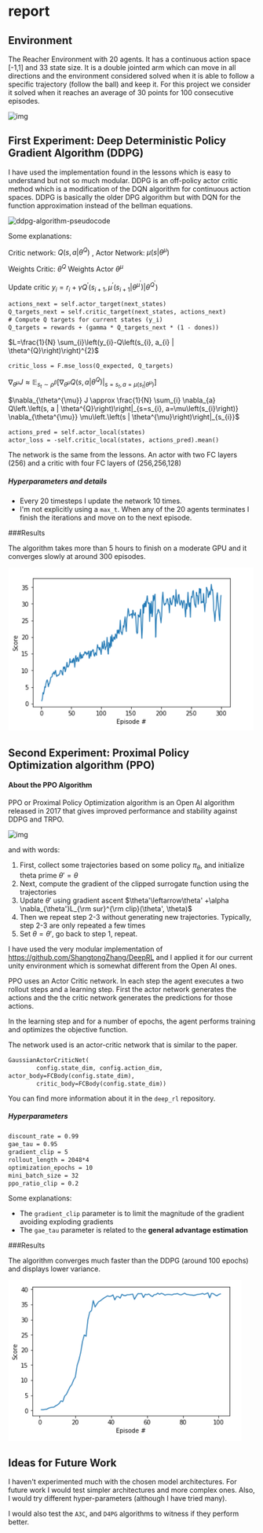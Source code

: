 # report

## Environment

The Reacher Environment with 20 agents. It has a continuous action space [-1,1] and 33 state size. It is a double jointed arm which can move in all directions and the environment considered solved when it is able to follow a specific trajectory (follow the ball) and keep it. For this project we consider it solved when it reaches an average of 30 points for 100 consecutive episodes.

![img](https://user-images.githubusercontent.com/10624937/43851024-320ba930-9aff-11e8-8493-ee547c6af349.gif)

## First Experiment: Deep Deterministic Policy Gradient Algorithm (DDPG)

I have used the implementation found in the lessons which is easy to understand but not so much modular. DDPG is an off-policy actor critic method which is a modification of the DQN algorithm for continuous action spaces. DDPG is basically the older DPG algorithm but with DQN for the function approximation instead of the bellman equations.

![ddpg-algorithm-pseudocode](https://cdn-images-1.medium.com/max/1600/1*qV8STzz6mEYIKjOXyibtrQ.png)

Some explanations:

Critic network: $Q\left(s, a | \theta^{Q}\right)$ , Actor Network: $\mu\left(s | \theta^{\mu}\right)$

Weights Critic: $\theta^{Q}$  Weights Actor $\theta^{\mu}$

Update critic $y_{i}=r_{i}+\gamma Q^{\prime}\left(s_{i+1}, \mu^{\prime}\left(s_{i+1} | \theta^{\mu^{\prime}}\right) | \theta^{Q^{\prime}}\right)$

```
actions_next = self.actor_target(next_states)
Q_targets_next = self.critic_target(next_states, actions_next)
# Compute Q targets for current states (y_i)
Q_targets = rewards + (gamma * Q_targets_next * (1 - dones))
```

$L=\frac{1}{N} \sum_{i}\left(y_{i}-Q\left(s_{i}, a_{i} | \theta^{Q}\right)\right)^{2}$

```
critic_loss = F.mse_loss(Q_expected, Q_targets)
```


$\nabla_{\theta^{\mu}} J \approx \mathbb{E}_{s_{t} \sim \rho^{\beta}}\left[\nabla_{\theta^{\mu}} Q\left.\left(s, a | \theta^{Q}\right)\right|_{s=s_{t}, a=\mu\left(s_{t} | \theta^{\mu}\right)}\right]$

$\nabla_{\theta^{\mu}} J \approx \frac{1}{N} \sum_{i} \nabla_{a} Q\left.\left(s, a | \theta^{Q}\right)\right|_{s=s_{i}, a=\mu\left(s_{i}\right)} \nabla_{\theta^{\mu}} \mu\left.\left(s | \theta^{\mu}\right)\right|_{s_{i}}$

```
actions_pred = self.actor_local(states)
actor_loss = -self.critic_local(states, actions_pred).mean()
```

The network is the same from the lessons. An actor with two FC layers (256) and a critic with four FC layers of (256,256,128)

##### Hyperparameters and details

* Every 20 timesteps I update the network 10 times.
* I'm not explicitly using a `max_t`. When any of the 20 agents terminates I finish the iterations and move on to the next episode.

###Results

The algorithm takes more than 5 hours to finish on a moderate GPU and it converges slowly at around 300 episodes.

![imag](DDPG.png)

## Second Experiment: Proximal Policy Optimization algorithm (PPO)

#### About the PPO Algorithm

PPO or Proximal Policy Optimization algorithm is an Open AI algorithm released in 2017 that gives improved performance and stability against DDPG and TRPO.

![img](https://sarcturus00.github.io/Tidy-Reinforcement-learning/Pseudo_code/PPO.png)

and with words:

1. First, collect some trajectories based on some policy $\pi_\theta$​, and initialize theta prime $\theta'=\theta$
2. Next, compute the gradient of the clipped surrogate function using the trajectories
3. Update $\theta'$ using gradient ascent $\theta'\leftarrow\theta' +\alpha \nabla_{\theta'}L_{\rm sur}^{\rm clip}(\theta', \theta)$
4. Then we repeat step 2-3 without generating new trajectories. Typically, step 2-3 are only repeated a few times
5. Set $\theta=\theta'$, go back to step 1, repeat.


I have used the very modular implementation of https://github.com/ShangtongZhang/DeepRL and I applied it for our current unity environment which
is somewhat different from the Open AI ones.

PPO uses an Actor Critic network. In each step the agent executes a two rollout steps and a learning step. First the actor network generates the actions and the the critic network generates the predictions for those actions.

In the learning step and for a number of epochs, the agent performs training and optimizes the objective function.

The network used is an actor-critic network that is similar to the paper.

```
GaussianActorCriticNet(
        config.state_dim, config.action_dim, actor_body=FCBody(config.state_dim),
        critic_body=FCBody(config.state_dim))
```

You can find more information about it in the `deep_rl` repository.

##### Hyperparameters

```
discount_rate = 0.99
gae_tau = 0.95
gradient_clip = 5
rollout_length = 2048*4
optimization_epochs = 10
mini_batch_size = 32
ppo_ratio_clip = 0.2
```

Some explanations:
* The `gradient_clip` parameter is to limit the magnitude of the gradient avoiding exploding gradients
* The `gae_tau` parameter is related to the **general advantage estimation**

###Results

The algorithm converges much faster than the DDPG (around 100 epochs) and displays lower variance.

![imag](PPO.png)

## Ideas for Future Work

I haven't experimented much with the chosen model architectures. For future work I would test simpler architectures and more complex ones. Also, I would try different hyper-parameters (although I have tried many).

I would also test the  `A3C`, and `D4PG` algorithms to witness if they perform better.
